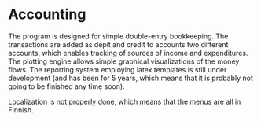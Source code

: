 # Accounting
The program is designed for simple double-entry bookkeeping. The transactions are added as depit and credit to accounts two different accounts, which enables tracking of sources of income and expenditures. The plotting engine allows simple graphical visualizations of the money flows. The reporting system employing latex templates is still under development (and has been for 5 years, which means that it is probably not going to be finished any time soon).

Localization is not properly done, which means that the menus are all in Finnish.
